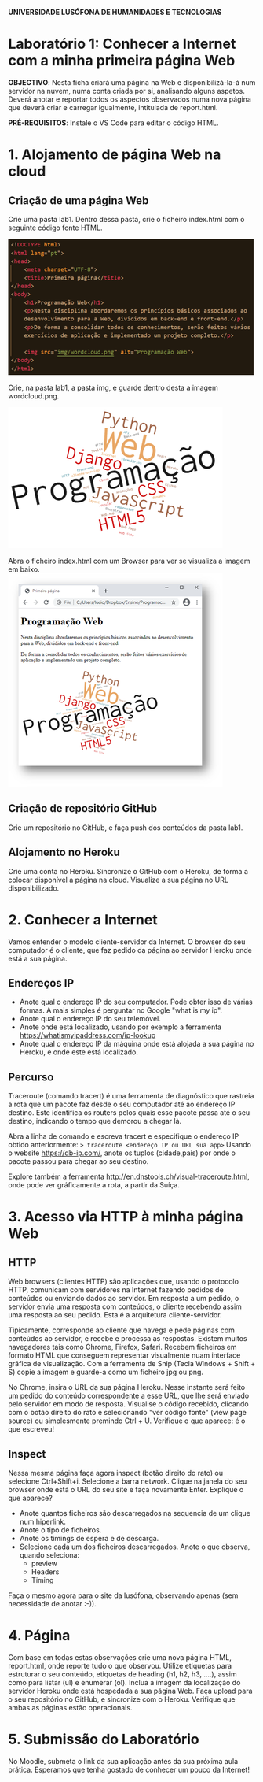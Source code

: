 **UNIVERSIDADE LUSÓFONA DE HUMANIDADES E TECNOLOGIAS**

# Laboratório 1: Conhecer a Internet com a minha primeira página Web 

**OBJECTIVO**: Nesta ficha criará uma página na Web e disponibilizá-la-á num servidor na nuvem, numa conta criada por si, analisando alguns aspetos. Deverá anotar e reportar todos os aspectos observados numa nova página que deverá criar e carregar igualmente, intitulada de report.html.

**PRÉ-REQUISITOS**: Instale o VS Code para editar o código HTML. 

# 1. Alojamento de página Web na cloud

## Criação de uma página Web
Crie uma pasta lab1. Dentro dessa pasta, crie o ficheiro index.html com o seguinte código fonte HTML.

![](indexHTML.png)

Crie, na pasta lab1, a pasta img, e guarde dentro desta a imagem  wordcloud.png.

![](wordcloud.png)

Abra o ficheiro index.html com um Browser para ver se visualiza a imagem em baixo.
![](indexRenderizado.png)

## Criação de repositório GitHub
Crie um repositório no GitHub, e faça push dos conteúdos da pasta lab1.

## Alojamento no Heroku
Crie uma conta no Heroku. Sincronize o GitHub com o Heroku, de forma a colocar disponível a página na cloud. Visualize a sua página no URL disponibilizado.


# 2. Conhecer a Internet

Vamos entender o modelo cliente-servidor da Internet. O browser do seu computador é o cliente, que faz pedido da página ao servidor Heroku onde está a sua página.

## Endereços IP
* Anote qual o endereço IP do seu computador. Pode obter isso de várias formas. A mais simples é perguntar no Google "what is my ip".
* Anote qual o endereço IP do seu telemóvel.
* Anote onde está localizado, usando por exemplo a ferramenta https://whatismyipaddress.com/ip-lookup
* Anote qual o endereço IP da máquina onde está alojada a sua página no Heroku, e onde este está localizado.


## Percurso
Traceroute (comando tracert) é uma ferramenta de diagnóstico que rastreia a rota que um pacote faz desde o seu computador até ao endereço IP destino. Este identifica os routers pelos quais esse pacote passa até o seu destino, indicando o tempo que demorou a chegar là. 

Abra a linha de comando e escreva tracert e especifique o endereço IP obtido anteriormente:
``> traceroute <endereço IP ou URL sua app>``
Usando o website https://db-ip.com/, anote os tuplos (cidade,pais) por onde o pacote passou para chegar ao seu destino. 

Explore também a ferramenta http://en.dnstools.ch/visual-traceroute.html, onde pode ver gráficamente a rota, a partir da Suíça. 


# 3. Acesso via HTTP à minha página Web

## HTTP
Web browsers (clientes HTTP) são aplicações que, usando o protocolo HTTP, comunicam com servidores na Internet fazendo pedidos de conteúdos ou enviando dados ao servidor. Em resposta a um pedido, o servidor envia uma resposta com conteúdos, o cliente recebendo assim uma resposta ao seu pedido. Esta é a arquitetura cliente-servidor. 

Tipicamente, corresponde ao cliente que navega e pede páginas com conteúdos ao servidor, e recebe e processa as respostas. Existem muitos navegadores tais como Chrome, Firefox, Safari. Recebem ficheiros em formato HTML que conseguem representar visualmente nuam interface gráfica de visualização. Com a ferramenta de Snip (Tecla Windows + Shift + S) copie a imagem e guarde-a como um ficheiro jpg ou png.

No Chrome, insira o URL da sua página Heroku. Nesse instante será feito um pedido do conteúdo correspondente a esse URL, que lhe será enviado pelo servidor em modo de resposta. Visualise o código recebido, clicando com o botão direito do rato e selecionando "ver código fonte" (view page source) ou simplesmente premindo Ctrl + U. Verifique o que aparece: é o que escreveu!

## Inspect

Nessa mesma página faça agora inspect (botão direito do rato) ou selecione Ctrl+Shift+i. Selecione a barra network. Clique na janela  do seu browser onde está o URL do seu site e faça novamente Enter. Explique o que aparece?
* Anote quantos ficheiros são descarregados na sequencia de um clique num hiperlink.
* Anote o tipo de ficheiros. 
* Anote os timings de espera e de descarga.
* Selecione cada um dos ficheiros descarregados. Anote o que observa, quando seleciona:
   * preview
   * Headers
   * Timing

Faça o mesmo agora para o site da lusófona, observando apenas (sem necessidade de anotar :-)).

# 4. Página

Com base em todas estas observações crie uma nova página HTML, report.html, onde reporte tudo o que observou. Utilize etiquetas para estruturar o seu conteúdo, etiquetas de heading (h1, h2, h3, ....), assim como para listar (ul) e enumerar (ol). Inclua a imagem da localização do servidor Heroku onde está hospedada a sua página Web. Faça upload para o seu repositório no GitHub, e sincronize com o Heroku. Verifique que ambas as páginas estão operacionais.


# 5. Submissão do Laboratório
No Moodle, submeta o link da sua aplicação antes da sua próxima aula prática.
Esperamos que tenha gostado de conhecer um pouco da Internet!

